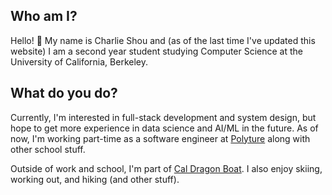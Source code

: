 ## Who am I?

Hello! :wave: My name is Charlie Shou and (as of the last time I've updated this website) I am a second year student studying Computer Science at the University of California, Berkeley.

## What do you do?

Currently, I'm interested in full-stack development and system design, but hope to get more experience in data science and AI/ML in the future. As of now, I'm working part-time as a software engineer at [Polyture](https://www.polyture.com/) along with other school stuff.

Outside of work and school, I'm part of [Cal Dragon Boat](https://caldragonboat.berkeley.edu/). I also enjoy skiing, working out, and hiking (and other stuff).